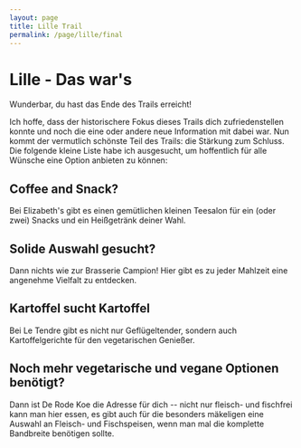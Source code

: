 ```yaml
---
layout: page
title: Lille Trail
permalink: /page/lille/final
---
```


# Lille - Das war's

Wunderbar, du hast das Ende des Trails erreicht!

Ich hoffe, dass der historischere Fokus dieses Trails dich zufriedenstellen konnte und noch die eine oder andere neue
Information mit dabei war. Nun kommt der vermutlich schönste Teil des Trails: die Stärkung zum Schluss. Die folgende
kleine Liste habe ich ausgesucht, um hoffentlich für alle Wünsche eine Option anbieten zu können:

## Coffee and Snack?

Bei Elizabeth's gibt es einen gemütlichen kleinen Teesalon für ein (oder zwei) Snacks und ein Heißgetränk deiner Wahl.

## Solide Auswahl gesucht?

Dann nichts wie zur Brasserie Campion! Hier gibt es zu jeder Mahlzeit eine angenehme Vielfalt zu entdecken.

## Kartoffel sucht Kartoffel

Bei Le Tendre gibt es nicht nur Geflügeltender, sondern auch Kartoffelgerichte für den vegetarischen Genießer.

## Noch mehr vegetarische und vegane Optionen benötigt?

Dann ist De Rode Koe die Adresse für dich -- nicht nur fleisch- und fischfrei kann man hier essen, es gibt auch für die
besonders mäkeligen eine Auswahl an Fleisch- und Fischspeisen, wenn man mal die komplette Bandbreite benötigen sollte.
